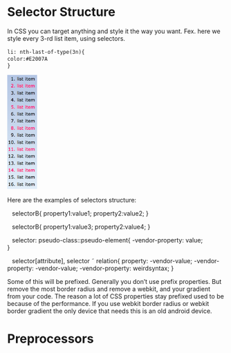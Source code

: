 # Selector Structure

In CSS you can target anything and style it the way you  want. Fex. here we style every 3-rd list item, using selectors.

``` 
li: nth-last-of-type(3n){
color:#E2007A
}
``` 

![my image name](./listItemsStyle.png)

Here are the examples of selectors structure:

` ` selectorB{
    property1:value1;
    property2:value2;
}` ` 


` `  selectorB{
    property1:value3;
    property2:value4;
 }` ` 

` ` selector: pseudo-class::pseudo-element{
    -vendor-property: value;  
}` `

` ` selector[attribute],
selector ˜ relation{
    property: -vendor-value;
    -vendor-property: -vendor-value;
    -vendor-property: weirdsyntax;
}` ` 

Some of this will be prefixed. Generally you don’t use prefix properties. But remove the most border radius and remove a webkit, and your gradient from your code. The reason a lot of CSS properties stay prefixed used to be because of the performance. 
If you use webkit border radius or webkit border gradient the only device that needs this is an old android device. 

# Preprocessors



